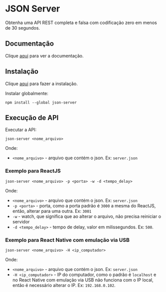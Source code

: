 # JSON Server

Obtenha uma API REST completa e falsa com codificação zero em menos de 30 segundos.

## Documentação

Clique [aqui](https://github.com/typicode/json-server) para ver a documentação.

## Instalação

Clique [aqui](https://www.npmjs.com/package/json-server) para fazer a instalação.

Instalar globalmente:

```
npm install --global json-server
```

## Execução de API

Executar a API:

```
json-server <nome_arquivo>
```

Onde:

- `<nome_arquivo>` - arquivo que contém o json. Ex: `server.json`

### Exemplo para ReactJS

```
json-server <nome_arquivo> -p <porta> -w -d <tempo_delay>
```

Onde:

- `<nome_arquivo>` - arquivo que contém o json. Ex: `server.json`
- `-p <porta>` - porta, como a porta padrão é `3000` a mesma do ReactJS, então, alterar para uma outra. Ex: `3001`
- `-w` - watch, que significa que ao alterar o arquivo, não precisa reiniciar o servidor
- `-d <tempo_delay>` - tempo de delay, valor em milissegundos. Ex: `500`.

### Exemplo para React Native com emulação via USB

```
json-server <nome_arquivo> -H <ip_computador>
```

Onde:

- `<nome_arquivo>` - arquivo que contém o json. Ex: `server.json`
- `-H <ip_computador>` - IP do computador, como o padrão é `localhost` e no React Native com emulação via USB não funciona com o IP local, então é necessário alterar o IP. Ex: `192.168.0.102`.
